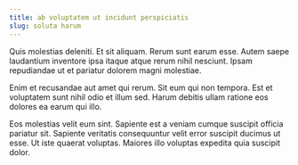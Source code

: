 ```yaml
---
title: ab voluptatem ut incidunt perspiciatis
slug: soluta harum
---
```


Quis molestias deleniti. Et sit aliquam. Rerum sunt earum esse. Autem saepe laudantium inventore ipsa itaque atque rerum nihil nesciunt. Ipsam repudiandae ut et pariatur dolorem magni molestiae.

Enim et recusandae aut amet qui rerum. Sit eum qui non tempora. Est et voluptatem sunt nihil odio et illum sed. Harum debitis ullam ratione eos dolores ea earum qui illo.

Eos molestias velit eum sint. Sapiente est a veniam cumque suscipit officia pariatur sit. Sapiente veritatis consequuntur velit error suscipit ducimus ut esse. Ut iste quaerat voluptas. Maiores illo voluptas expedita quia suscipit dolor.
